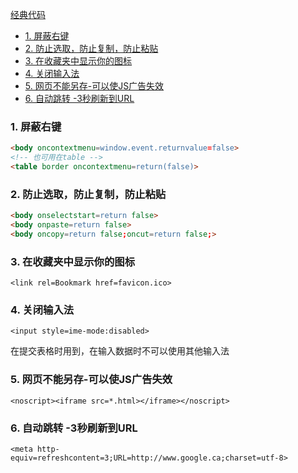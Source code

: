 [经典代码](#top)

- [1. 屏蔽右键](#屏蔽右键)
- [2. 防止选取，防止复制，防止粘贴](#防止选取)
- [3. 在收藏夹中显示你的图标](#在收藏夹中显示你的图标)
- [4. 关闭输入法](#关闭输入法)
- [5. 网页不能另存-可以使JS广告失效](#网页不能另存)
- [6. 自动跳转 -3秒刷新到URL](#自动跳转)

<h3 id="屏蔽右键">1. 屏蔽右键</h3>

```html
<body oncontextmenu=window.event.returnvalue=false>
<!-- 也可用在table -->
<table border oncontextmenu=return(false)>
```

<h3 id="防止选取">2. 防止选取，防止复制，防止粘贴</h3>

```html
<body onselectstart=return false>
<body onpaste=return false>
<body oncopy=return false;oncut=return false;>
```

<h3 id="在收藏夹中显示你的图标">3. 在收藏夹中显示你的图标</h3>

`<link rel=Bookmark href=favicon.ico>`

<h3 id="关闭输入法">4. 关闭输入法</h3>

`<input style=ime-mode:disabled>`

在提交表格时用到，在输入数据时不可以使用其他输入法

<h3 id="网页不能另存">5. 网页不能另存-可以使JS广告失效</h3>

`<noscript><iframe src=*.html></iframe></noscript>`

<h3 id="自动跳转">6. 自动跳转 -3秒刷新到URL</h3>

`<meta http-equiv=refreshcontent=3;URL=http://www.google.ca;charset=utf-8>`
